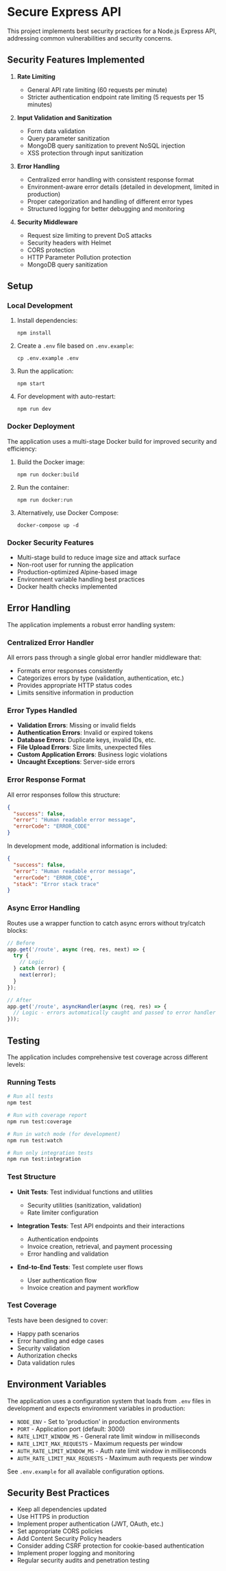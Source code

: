 # Secure Express API

This project implements best security practices for a Node.js Express API, addressing common vulnerabilities and security concerns.

## Security Features Implemented

1. **Rate Limiting**
   - General API rate limiting (60 requests per minute)
   - Stricter authentication endpoint rate limiting (5 requests per 15 minutes)

2. **Input Validation and Sanitization**
   - Form data validation
   - Query parameter sanitization
   - MongoDB query sanitization to prevent NoSQL injection
   - XSS protection through input sanitization

3. **Error Handling**
   - Centralized error handling with consistent response format
   - Environment-aware error details (detailed in development, limited in production)
   - Proper categorization and handling of different error types
   - Structured logging for better debugging and monitoring

4. **Security Middleware**
   - Request size limiting to prevent DoS attacks
   - Security headers with Helmet
   - CORS protection
   - HTTP Parameter Pollution protection
   - MongoDB query sanitization

## Setup

### Local Development

1. Install dependencies:
   ```
   npm install
   ```

2. Create a `.env` file based on `.env.example`:
   ```
   cp .env.example .env
   ```

3. Run the application:
   ```
   npm start
   ```

4. For development with auto-restart:
   ```
   npm run dev
   ```

### Docker Deployment

The application uses a multi-stage Docker build for improved security and efficiency:

1. Build the Docker image:
   ```
   npm run docker:build
   ```

2. Run the container:
   ```
   npm run docker:run
   ```

3. Alternatively, use Docker Compose:
   ```
   docker-compose up -d
   ```

### Docker Security Features

- Multi-stage build to reduce image size and attack surface
- Non-root user for running the application
- Production-optimized Alpine-based image
- Environment variable handling best practices
- Docker health checks implemented

## Error Handling

The application implements a robust error handling system:

### Centralized Error Handler

All errors pass through a single global error handler middleware that:
- Formats error responses consistently
- Categorizes errors by type (validation, authentication, etc.)
- Provides appropriate HTTP status codes
- Limits sensitive information in production

### Error Types Handled

- **Validation Errors**: Missing or invalid fields
- **Authentication Errors**: Invalid or expired tokens
- **Database Errors**: Duplicate keys, invalid IDs, etc.
- **File Upload Errors**: Size limits, unexpected files
- **Custom Application Errors**: Business logic violations
- **Uncaught Exceptions**: Server-side errors

### Error Response Format

All error responses follow this structure:
```json
{
  "success": false,
  "error": "Human readable error message",
  "errorCode": "ERROR_CODE"
}
```

In development mode, additional information is included:
```json
{
  "success": false,
  "error": "Human readable error message",
  "errorCode": "ERROR_CODE",
  "stack": "Error stack trace"
}
```

### Async Error Handling

Routes use a wrapper function to catch async errors without try/catch blocks:
```javascript
// Before
app.get('/route', async (req, res, next) => {
  try {
    // Logic
  } catch (error) {
    next(error);
  }
});

// After
app.get('/route', asyncHandler(async (req, res) => {
  // Logic - errors automatically caught and passed to error handler
}));
```

## Testing

The application includes comprehensive test coverage across different levels:

### Running Tests

```bash
# Run all tests
npm test

# Run with coverage report
npm run test:coverage

# Run in watch mode (for development)
npm run test:watch

# Run only integration tests
npm run test:integration
```

### Test Structure

- **Unit Tests**: Test individual functions and utilities
  - Security utilities (sanitization, validation)
  - Rate limiter configuration

- **Integration Tests**: Test API endpoints and their interactions
  - Authentication endpoints
  - Invoice creation, retrieval, and payment processing
  - Error handling and validation

- **End-to-End Tests**: Test complete user flows
  - User authentication flow
  - Invoice creation and payment workflow

### Test Coverage

Tests have been designed to cover:
- Happy path scenarios
- Error handling and edge cases
- Security validation
- Authorization checks
- Data validation rules

## Environment Variables

The application uses a configuration system that loads from `.env` files in development and expects environment variables in production:

- `NODE_ENV` - Set to 'production' in production environments
- `PORT` - Application port (default: 3000)
- `RATE_LIMIT_WINDOW_MS` - General rate limit window in milliseconds
- `RATE_LIMIT_MAX_REQUESTS` - Maximum requests per window
- `AUTH_RATE_LIMIT_WINDOW_MS` - Auth rate limit window in milliseconds
- `AUTH_RATE_LIMIT_MAX_REQUESTS` - Maximum auth requests per window

See `.env.example` for all available configuration options.

## Security Best Practices

- Keep all dependencies updated
- Use HTTPS in production
- Implement proper authentication (JWT, OAuth, etc.)
- Set appropriate CORS policies
- Add Content Security Policy headers
- Consider adding CSRF protection for cookie-based authentication
- Implement proper logging and monitoring
- Regular security audits and penetration testing 